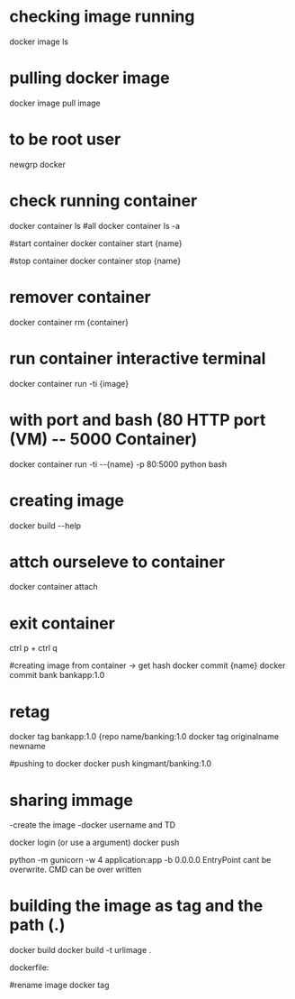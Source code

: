 # checking image running 
docker image ls

# pulling docker image
docker image pull image

# to be root user
newgrp docker 

# check running container
docker container ls
#all 
docker container ls -a

#start container
docker container start {name}

#stop container
docker container stop {name}

# remover container
docker container rm {container}

# run container interactive terminal
docker container run -ti {image}
# with port and bash (80 HTTP port (VM) -- 5000 Container)
docker container run -ti  --{name} -p 80:5000 python bash

# creating image
docker build <dockerfile location> --help

# attch ourseleve to container
docker container attach
# exit container 
ctrl p + ctrl q

#creating image from container -> get hash
docker commit {name} 
docker commit bank bankapp:1.0

# retag
docker tag bankapp:1.0 {repo name/banking:1.0
docker tag originalname newname

#pushing to docker
docker push kingmant/banking:1.0

# sharing immage
-create the image
-docker username and TD

docker login (or use a argument)
docker push

python -m gunicorn -w 4 application:app -b 0.0.0.0
EntryPoint cant be overwrite. CMD can be over written

# building the image as tag and the path (.)
docker build
docker build -t urlimage .

dockerfile: 

#rename image 
docker tag



















